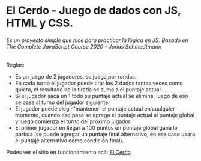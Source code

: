 # El Cerdo - Juego de dados con JS, HTML y CSS.

###### Es un proyecto simple que hice para practicar la lógica en JS. *Basado en The Complete JavaScript Course 2020 - Jonas Schmedtmann*

Reglas:
- Es un juego de 2 jugadores, se juega por rondas.
- En cada turno el jugador puede tirar los 2 dados tantas veces como quiera,
  el resultado de la tirada se suma a el puntaje actual.
- Si el jugador saca un 1 todo su puntaje actual se elimina, luego de eso se pasa al turno del jugador siguiente.
- El jugador puede elegir 'mantener' el puntaje actual en cualquier momento, 
  cuando eso pasa se agrega el puntaje actual al puntaje global y luego comienza el turno del próximo jugador.
- El primer jugador en llegar a 100 puntos en puntaje global gana la partida
  (se puede agregar un puntaje final alternativo, en ese caso usara el puntaje alternativo como condición final).

Podes ver el sitio en funcionamiento acá: [El Cerdo](https://ernestosperanza-juego-de-dados.netlify.app/)
